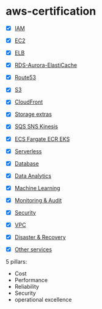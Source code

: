 # aws-certification

- [X] [IAM](./saa-c03/IAM/README.md)
- [X] [EC2](./saa-c03/EC2/README.md)
- [X] [ELB](./saa-c03/ELB/README.md)
- [X] [RDS-Aurora-ElastiCache](./saa-c03/RDS-Aurora-ElastiCache/README.md)
- [X] [Route53](./saa-c03/Route53/README.md)
- [X] [S3](./saa-c03/S3/README.md)
- [X] [CloudFront](./saa-c03/CloudFront/README.md)
- [X] [Storage extras](./saa-c03/storage-extras/README.md)
- [X] [SQS SNS Kinesis](./saa-c03/SQS-SNS-Kinesis/README.md)
- [X] [ECS Fargate ECR EKS](./saa-c03/containers/README.md)
- [X] [Serverless](./saa-c03/serverless/README.md)
- [X] [Database](./saa-c03/database/README.md)
- [X] [Data Analytics](./saa-c03/data-analytics/README.md)
- [X] [Machine Learning](./saa-c03/machine-learning/README.md)
- [X] [Monitoring & Audit](./saa-c03/monitoring-audit/README.md)
- [X] [Security](./saa-c03/security/README.md)
- [X] [VPC](./saa-c03/vpc/README.md)
- [X] [Disaster & Recovery](./saa-c03/disaster-recovery/README.md)
- [X] [Other services](./saa-c03/other-services/README.md)


5 pillars:
- Cost
- Performance
- Reliability
- Security
- operational excellence